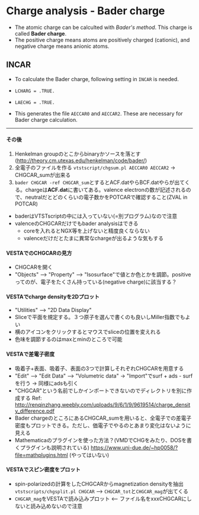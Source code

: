 # Charge analysis - Bader charge
* The atomic charge can be calculted with *Bader's method*. This charge is called **Bader charge**.
* The positive charge means atoms are positively charged (cationic), and negative charge means anionic atoms.

## INCAR
* To calculate the Bader charge, following setting in `INCAR` is needed.

* `LCHARG = .TRUE.`
* `LAECHG = .TRUE.`

* This generates the file `AECCAR0` and `AECCAR2`. These are necessary for Bader charge calculation.

---

#### その後
1. Henkelman groupのとこからbinaryかソースを落とす(http://theory.cm.utexas.edu/henkelman/code/bader/)
2. 全電子のファイルを作る
`vtstscript/chgsum.pl AECCAR0 AECCAR2` → CHGCAR_sumが出来る
3. `bader CHGCAR -ref CHGCAR_sum`とするとACF.datやらBCF.datやらが出てくる。chargeは**ACF.dat**に書いてある。valence electronの数が記述されるので、neutralだとどのくらいの電子数かをPOTCARで確認すること(ZVAL in POTCAR)
* baderはVTSTscriptの中には入っていない(=別プログラム)なので注意
* valenceのCHGCARだけでもbader analysisはできる
    * coreを入れるとNGX等を上げないと精度良くならない
    * valenceだけだとたまに異常なchargeが出るような気もする

#### VESTAでのCHGCARの見方
* CHGCARを開く
* "Objects" --> "Property" --> "Isosurface"で値とか色とかを調節。positiveってのが、電子をたくさん持っている(negative charge)に該当する？

#### VESTAでcharge densityを2Dプロット
* "Utilities" --> "2D Data Display"
* Sliceで平面を規定する。３つ原子を選んで書くのも良いしMiller指数でもよい
* 横のアイコンをクリックするとマウスでsliceの位置を変えれる
* 色味を調節するのはmaxとminのところで可能

#### VESTAで差電子密度
* 吸着子+表面、吸着子、表面の3つで計算しそれぞれCHGCARを用意する
* "Edit" --> "Edit Data" --> "Volumetric data" -> "Import"でsurf + ads - surfを行う -> 同様にadsも引く
* "CHGCAR"という名前でしかインポートできないのでディレクトリを別に作成する
Ref: http://renqinzhang.weebly.com/uploads/9/6/1/9/9619514/charge_density_difference.pdf
* Bader chargeのところにあるCHGCAR_sumを用いると、全電子での差電子密度もプロットできる。ただし、価電子でやるのとあまり変化はないように見える
* Mathematicaのプラグインを使った方法？(VMDでCHGをみたり、DOSを書くプラグインも説明されている)
https://www.uni-due.de/~hp0058/?file=mathplugins.html
(やってはいない)

#### VESTAでスピン密度をプロット
* spin-polarizedの計算をしたCHGCARからmagnetization densityを抽出
`vtstscripts/chgsplit.pl CHGCAR` --> `CHGCAR_tot`と`CHGCAR_mag`が出てくる
* `CHGCAR_mag`をVESTAで読み込みプロット <-- ファイル名をxxxCHGCARにしないと読み込めないので注意